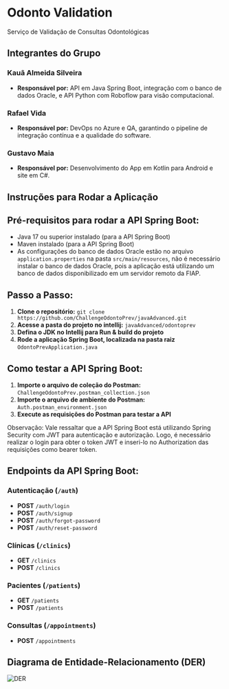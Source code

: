 # Odonto Validation

Serviço de Validação de Consultas Odontológicas

## Integrantes do Grupo

### Kauã Almeida Silveira
- **Responsável por:** API em Java Spring Boot, integração com o banco de dados Oracle, e API Python com Roboflow para visão computacional.
### Rafael Vida
- **Responsável por:** DevOps no Azure e QA, garantindo o pipeline de integração contínua e a qualidade do software.
### Gustavo Maia
- **Responsável por:** Desenvolvimento do App em Kotlin para Android e site em C#.

## Instruções para Rodar a Aplicação

## Pré-requisitos para rodar a API Spring Boot:
- Java 17 ou superior instalado (para a API Spring Boot)
- Maven instalado (para a API Spring Boot)
- As configurações do banco de dados Oracle estão no arquivo `application.properties` na pasta `src/main/resources`,
  não é necessário instalar o banco de dados Oracle, pois a aplicação está utilizando um banco de dados disponibilizado
  em um servidor remoto da FIAP.

## Passo a Passo:

1. **Clone o repositório:**
   ```git clone https://github.com/ChallengeOdontoPrev/javaAdvanced.git```
2. **Acesse a pasta do projeto no intellij:**
   ```javaAdvanced/odontoprev```
3. **Defina o JDK no Intellij para Run & build do projeto**
4. **Rode a aplicação Spring Boot, localizada na pasta raiz**
   ```OdontoPrevApplication.java```

## Como testar a API Spring Boot:

1. **Importe o arquivo de coleção do Postman:**
   ```ChallengeOdontoPrev.postman_collection.json```
2. **Importe o arquivo de ambiente do Postman:**
   ```Auth.postman_environment.json```
3. **Execute as requisições do Postman para testar a API**

Observação: Vale ressaltar que a API Spring Boot está utilizando
Spring Security com JWT para autenticação e autorização. Logo, é necessário
realizar o login para obter o token JWT e inseri-lo no Authorization das requisições como bearer token.

## Endpoints da API Spring Boot:

### Autenticação (`/auth`)
- **POST** `/auth/login`
- **POST** `/auth/signup`
- **POST** `/auth/forgot-password`
- **POST** `/auth/reset-password`

### Clínicas (`/clinics`)
- **GET** `/clinics`
- **POST** `/clinics`

### Pacientes (`/patients`)
- **GET** `/patients`
- **POST** `/patients`

### Consultas (`/appointments`)
- **POST** `/appointments`

## Diagrama de Entidade-Relacionamento (DER)

![DER](./DER.png)
